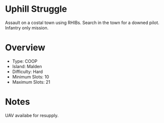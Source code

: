 # Uphill Struggle

Assault on a costal town using RHIBs. Search in the town for a downed pilot. Infantry only mission.

# Overview
- Type: COOP
- Island: Malden
- Difficulty: Hard
- Minimum Slots: 10
- Maximum Slots: 21

# Notes
UAV availabe for resupply.